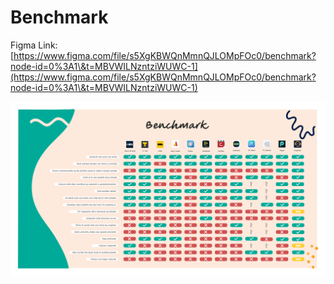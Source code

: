 # Benchmark

Figma Link: [https://www.figma.com/file/s5XgKBWQnMmnQJLOMpFOc0/benchmark?node-id=0%3A1\&t=MBVWILNzntziWUWC-1](https://www.figma.com/file/s5XgKBWQnMmnQJLOMpFOc0/benchmark?node-id=0%3A1\&t=MBVWILNzntziWUWC-1)

![](.gitbook/assets/benchmark.png)
